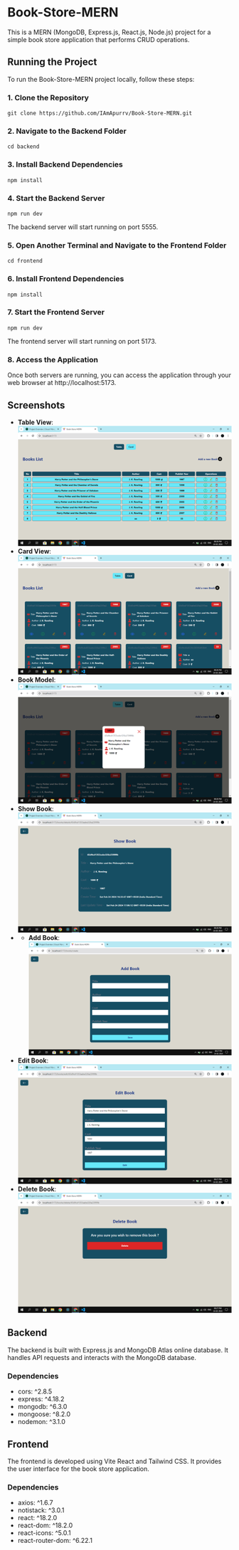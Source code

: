 # Book-Store-MERN

This is a MERN (MongoDB, Express.js, React.js, Node.js) project for a simple book store application that performs CRUD operations.

## Running the Project

To run the Book-Store-MERN project locally, follow these steps:

### 1. Clone the Repository

```
git clone https://github.com/IAmApurrv/Book-Store-MERN.git
```

### 2. Navigate to the Backend Folder

```
cd backend
```

### 3. Install Backend Dependencies

```
npm install
```

### 4. Start the Backend Server

```
npm run dev
```

The backend server will start running on port 5555.

### 5. Open Another Terminal and Navigate to the Frontend Folder

```
cd frontend
```

### 6. Install Frontend Dependencies

```
npm install
```

### 7. Start the Frontend Server

```
npm run dev
```

The frontend server will start running on port 5173.

### 8. Access the Application

Once both servers are running, you can access the application through your web browser at http://localhost:5173.


## Screenshots

- **Table View**: ![Table View](screenshots/table.png)
- **Card View**: ![Card View](screenshots/card.png)
- **Book Model**: ![Book Model](screenshots/book-model.png)
- **Show Book**: ![Show Book](screenshots/show-book.png)
- - **Add Book**: ![Add Book](screenshots/add-book.png)
- **Edit Book**: ![Edit Book](screenshots/edit-book.png)
- **Delete Book**: ![Delete Book](screenshots/delete-book.png)


## Backend

The backend is built with Express.js and MongoDB Atlas online database. It handles API requests and interacts with the MongoDB database.

### Dependencies

- cors: ^2.8.5
- express: ^4.18.2
- mongodb: ^6.3.0
- mongoose: ^8.2.0
- nodemon: ^3.1.0

## Frontend

The frontend is developed using Vite React and Tailwind CSS. It provides the user interface for the book store application.

### Dependencies

- axios: ^1.6.7
- notistack: ^3.0.1
- react: ^18.2.0
- react-dom: ^18.2.0
- react-icons: ^5.0.1
- react-router-dom: ^6.22.1
